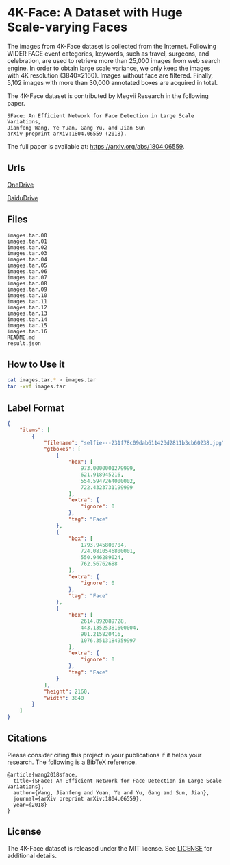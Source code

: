 # 4K-Face: A Dataset with Huge Scale-varying Faces

The images from 4K-Face dataset is collected from the Internet. Following WIDER FACE event categories, keywords, such as travel, surgeons, and celebration, are used to retrieve more than 25,000 images from web search engine. In order to obtain large scale variance, we only keep the images with 4K resolution (3840×2160). Images without face are filtered. Finally, 5,102 images with more than 30,000 annotated boxes are acquired in total.

The 4K-Face dataset is contributed by Megvii Research in the following paper.

```
SFace: An Efficient Network for Face Detection in Large Scale Variations,
Jianfeng Wang, Ye Yuan, Gang Yu, and Jian Sun
arXiv preprint arXiv:1804.06559 (2018).
```

The full paper is available at: <https://arxiv.org/abs/1804.06559>.

## Urls

[OneDrive](https://megvii-my.sharepoint.cn/:f:/g/personal/wangjianfeng_megvii_com/EuqMTgmVHllGpWI2agiizNcBRsbUk1Wvjxf3KOEp7wsYJg?e=ekCy09)

[BaiduDrive](https://pan.baidu.com/s/12rtKJEqqJcTJlOTDyQuY6A)

## Files

```
images.tar.00
images.tar.01
images.tar.02
images.tar.03
images.tar.04
images.tar.05
images.tar.06
images.tar.07
images.tar.08
images.tar.09
images.tar.10
images.tar.11
images.tar.12
images.tar.13
images.tar.14
images.tar.15
images.tar.16
README.md
result.json
```

## How to Use it

```bash
cat images.tar.* > images.tar
tar -xvf images.tar
```

## Label Format

```json
{
    "items": [
        {
            "filename": "selfie---231f78c09dab611423d2811b3cb60238.jpg",
            "gtboxes": [
                {
                    "box": [
                        973.0000001279999,
                        621.918945216,
                        554.5947264000002,
                        722.4323731199999
                    ],
                    "extra": {
                        "ignore": 0
                    },
                    "tag": "Face"
                },
                {
                    "box": [
                        1793.945800704,
                        724.0810546800001,
                        550.946289024,
                        762.56762688
                    ],
                    "extra": {
                        "ignore": 0
                    },
                    "tag": "Face"
                },
                {
                    "box": [
                        2614.892089728,
                        443.13525381600004,
                        901.215820416,
                        1076.3513184959997
                    ],
                    "extra": {
                        "ignore": 0
                    },
                    "tag": "Face"
                }
            ],
            "height": 2160,
            "width": 3840
        }
    ]
}
```

## Citations

Please consider citing this project in your publications if it helps your research. The following is a BibTeX reference.

```
@article{wang2018sface,
  title={SFace: An Efficient Network for Face Detection in Large Scale Variations},
  author={Wang, Jianfeng and Yuan, Ye and Yu, Gang and Sun, Jian},
  journal={arXiv preprint arXiv:1804.06559},
  year={2018}
}
```

## License

The 4K-Face dataset is released under the MIT license. See [LICENSE](LICENSE) for additional details.
